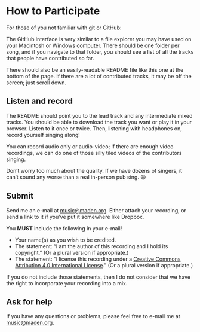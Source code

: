 # How to Participate
For those of you not familiar with git or GitHub:

The GitHub interface is very similar to a file explorer you may have used on your Macintosh or Windows computer. There should be one folder per song, and if you navigate to that folder, you should see a list of all the tracks that people have contributed so far.

There should also be an easily-readable README file like this one at the bottom of the page. If there are a lot of contributed tracks, it may be off the screen; just scroll down.
## Listen and record
The README should point you to the lead track and any intermediate mixed tracks. You should be able to download the track you want or play it in your browser. Listen to it once or twice. Then, listening with headphones on, record yourself singing along!

You can record audio only or audio-video; if there are enough video recordings, we can do one of those silly tiled videos of the contributors singing.

Don’t worry too much about the quality. If we have dozens of singers, it can’t sound any worse than a real in-person pub sing. :smile:
## Submit
Send me an e-mail at music@maden.org. Either attach your recording, or send a link to it if you’ve put it somewhere like Dropbox.

You **MUST** include the following in your e-mail!
 * Your name(s) as you wish to be credited.
 * The statement: “I am the author of this recording and I hold its copyright.” (Or a plural version if appropriate.)
 * The statement: “I license this recording under a [Creative Commons Attribution 4.0 International License](https://creativecommons.org/licenses/by/4.0/).” (Or a plural version if appropriate.)

If you do not include those statements, then I do not consider that we have the right to incorporate your recording into a mix.
## Ask for help
If you have any questions or problems, please feel free to e-mail me at music@maden.org.
